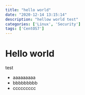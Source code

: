 ```yaml
---
title: "hello world"
date: "2020-12-14 13:15:14"
description: "hellow world test"
categories: ['Linux', 'Security']
tags: ['CentOS7']
---
```


# Hello world

test

- aaaaaaaaa
- bbbbbbbbb
- ccccccccc
